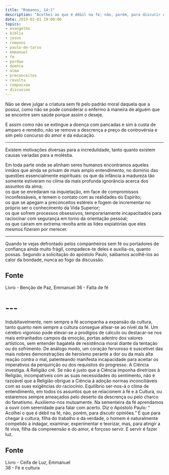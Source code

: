 ```yaml
---
title: "Romanos, 14:1"
description: "Acolhei ao que é débil na fé; não, porém, para discutir opiniões." - Paulo
date: 2019-02-01 19:00:00
topics: 
- evangelho
- biblia
- jesus
- romanos
- paulo-de-tarso
- emmanuel
- fe
- perdao
- doenca
- alma
- preconceitos
- revolta
- compaixao
- discussao
---
```


Não se deve julgar a criatura sem fé pelo padrão moral daquela que a possui,
como não se pode considerar o enfermo à maneira de alguém que se encontre sem
saúde porque assim o deseje. 

E assim como não se extingue a doença com pancadas e sim à custa de amparo e
remédio, não se remove a descrença a preço de controvérsia e sim pelo concurso
do amor e da educação. 

***

Existem motivações diversas para a incredulidade, tanto quanto existem causas
variadas para a moléstia.

Em toda parte onde se alinham seres humanos encontramos aqueles irmãos
que ainda se privam de mais amplo entendimento, no domínio das questões
essencialmente espirituais: os que da infância à madureza tão somente
estiveram no clima da mais profunda ignorância acerca dos assuntos da alma;  
os que se enredaram na inquietação, em face de compromissos inconfessáveis, e temem o contato com as realidades do Espírito;  
os que se apegam a preconceitos estéreis e fogem de incrementar no próprio ser o conhecimento da Vida Superior;  
os que sofrem processos obsessivos, temporariamente incapacitados para raciocinar com segurança em torno da orientação pessoal;  
os que caíram em extrema revolta ante as lides expiatórias que eles mesmos fizeram por merecer. 

***

Quando te vejas defrontado pelos companheiros sem fé ou portadores de confiança
ainda muito frágil, compadece-te deles e auxilia-os, quanto possas. Segundo a
solicitação do apóstolo Paulo, saibamos acolhê-los ao calor da bondade, nunca ao
fogo da discussão.


## Fonte
Livro - Benção de Paz, Emmanuel
36 - Falta de fé 



# ---


Indubitavelmente, nem sempre a fé acompanha a expansão da cultura, tanto quanto nem
sempre a cultura consegue altear-se ao nível da fé.
Um cérebro vigoroso pode elevar-se a prodígios de cálculo ou destacar-se nos mais
entranhados campos da emoção, portas adentro dos valores artísticos, sem entender
bagatela de resistência moral diante da tentação ou do sofrimento. De análogo modo, um
coração fervoroso é suscetível das mais nobres demonstrações de heroísmo perante a dor
ou da mais alta reação contra o mal, patenteando manifesta incapacidade para aceitar os
imperativos da perquirição ou dos requisitos do progresso.
A Ciência investiga.
A Religião crê.
Se não é justo que a Ciência imponha diretrizes à Religião, incompatíveis com as suas
necessidades do sentimento, não é razoável que a Religião obrigue a Ciência à adoção
normas inconciliáveis com as suas exigências do raciocínio.
Equilíbrio ser-nos-á o clima de entendimento, em todos os assuntos que se relacionem à fé
e à Cultura, ou estaremos sempre ameaçados pelo deserto da descrença ou pelo charco do
fanatismo.
Auxiliemo-nos mutuamente.
Na sementeira da fé aprendamos a ouvir com serenidade para falar com acerto.
Diz o Apóstolo Paulo: “ Acolhei o que é débil na fé, não, porém, para discutir opiniões.” É
que para chegar à cultura, filha do trabalho e da verdade, o homem é naturalmente
compelido a indagar, examinar, experimentar e teorizar, mas, para atingir a fé viva, filha da
compreensão e do amor, é forçoso servir. E servir é fazer luz.


## Fonte
Livro - Ceifa de Luz, Emmanuel  
38 - Fé e cultura  
